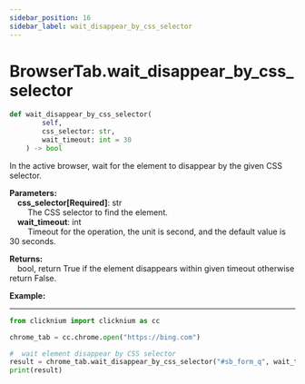 ```yaml
---
sidebar_position: 16
sidebar_label: wait_disappear_by_css_selector
---
```

# BrowserTab.wait_disappear_by_css_selector
```python
def wait_disappear_by_css_selector(
        self,
        css_selector: str,
        wait_timeout: int = 30
    ) -> bool
```  

In the active browser, wait for the element to disappear by the given CSS selector.

**Parameters:**  
    &emsp;**css_selector[Required]**: str     
        &emsp;&emsp; The CSS selector to find the element.  
    &emsp;**wait_timeout**: int  
        &emsp;&emsp; Timeout for the operation, the unit is second, and the default value is 30 seconds.   

**Returns:**  
    &emsp;bool, return True if the element disappears within given timeout otherwise return False.  

**Example:**
***
```python
from clicknium import clicknium as cc

chrome_tab = cc.chrome.open("https://bing.com")

#  wait element disappear by CSS selector
result = chrome_tab.wait_disappear_by_css_selector("#sb_form_q", wait_timeout=5)
print(result)

```